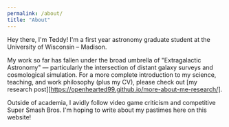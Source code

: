 ```yaml
---
permalink: /about/
title: "About"
---
```


Hey there, I'm Teddy! I'm a first year astronomy graduate student at the University of Wisconsin – Madison.

My work so far has fallen under the broad umbrella of "Extragalactic Astronomy" — particularly the intersection of distant galaxy surveys and cosmological simulation. For a more complete introduction to my science, teaching, and work philosophy (plus my CV), please check out [my research post][https://openhearted99.github.io/more-about-me-research/].

Outside of academia, I avidly follow video game criticism and competitive Super Smash Bros. I'm hoping to write about my pastimes here on this website!
